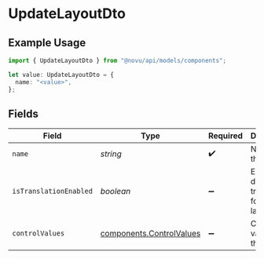 # UpdateLayoutDto

## Example Usage

```typescript
import { UpdateLayoutDto } from "@novu/api/models/components";

let value: UpdateLayoutDto = {
  name: "<value>",
};
```

## Fields

| Field                                                                | Type                                                                 | Required                                                             | Description                                                          |
| -------------------------------------------------------------------- | -------------------------------------------------------------------- | -------------------------------------------------------------------- | -------------------------------------------------------------------- |
| `name`                                                               | *string*                                                             | :heavy_check_mark:                                                   | Name of the layout                                                   |
| `isTranslationEnabled`                                               | *boolean*                                                            | :heavy_minus_sign:                                                   | Enable or disable translations for this layout                       |
| `controlValues`                                                      | [components.ControlValues](../../models/components/controlvalues.md) | :heavy_minus_sign:                                                   | Control values for the layout                                        |